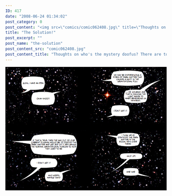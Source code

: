```yaml
---
ID: 417
date: "2008-06-24 01:34:02"
post_category: 0
post_content: "<img src=\"comics/comic062408.jpg\" title=\"Thoughts on who's the mystery doofus? There are too many possibilities\" />"
title: "The Solution!"
post_excerpt: ""
post_name: "the-solution"
post_content_src: "comic062408.jpg"
post_content_title: "Thoughts on who's the mystery doofus? There are too many possibilities"
---
```



[![Thoughts on who's the mystery doofus? There are too many possibilities](/comics-hi-res/comic062408.jpg)](/comics-hi-res/comic062408.jpg "Thoughts on who's the mystery doofus? There are too many possibilities")
